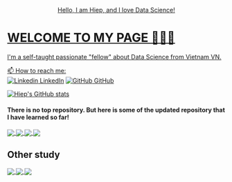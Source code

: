 <p align="center"><a href="https://github.com/tathiep04">Hello, I am Hiep, and I love Data Science!</p>
  
# WELCOME TO MY PAGE 👋👋👋
I'm a self-taught passionate "fellow" about Data Science from Vietnam VN.
  
📫 How to reach me:   
[![Linkedin](https://i.stack.imgur.com/gVE0j.png) LinkedIn](https://www.linkedin.com/in/tathiep04/)
[![GitHub](https://i.stack.imgur.com/tskMh.png) GitHub](https://github.com/tathiep04/)
   
  
[![Hiep's GitHub stats](https://github-readme-stats.vercel.app/api?username=tathiep04&show_icons=true&theme=gruvbox)](https://github.com/tathiep04)
#### There is no top repository. But here is some of the updated repository that I have learned so far!

  <a href="https://github.com/tathiep04/Basic-Python-DSP301">
  <!-- Change the `github-readme-stats.anuraghazra1.vercel.app` to `github-readme-stats.vercel.app`  -->
  <img align="center" src="https://github-readme-stats.anuraghazra1.vercel.app/api/pin/?username=tathiep04&repo=Basic-Python-DSP301&theme=radical" />
</a>
  
  <a href="https://github.com/tathiep04/Data-Analysis-with-Python-DSP302">
  <!-- Change the `github-readme-stats.anuraghazra1.vercel.app` to `github-readme-stats.vercel.app`  -->
  <img align="center" src="https://github-readme-stats.anuraghazra1.vercel.app/api/pin/?username=tathiep04&repo=Data-Analysis-with-Python-DSP302&theme=merko" />
</a>
  
  <a href="https://github.com/tathiep04/Machine-Learning-for-Data-Science-DSP303">
  <!-- Change the `github-readme-stats.anuraghazra1.vercel.app` to `github-readme-stats.vercel.app`  -->
  <img align="center" src="https://github-readme-stats.anuraghazra1.vercel.app/api/pin/?username=tathiep04&repo=Machine-Learning-for-Data-Science-DSP303&theme=dark" />
</a>
  
  <a href="https://github.com/tathiep04/Introduction-to-Deep-Learning-DSP304">
  <!-- Change the `github-readme-stats.anuraghazra1.vercel.app` to `github-readme-stats.vercel.app`  -->
  <img align="center" src="https://github-readme-stats.anuraghazra1.vercel.app/api/pin/?username=tathiep04&repo=Introduction-to-Deep-Learning-DSP304&theme=onedark" />
</a>
  
 ## Other study
  <a href="https://github.com/tathiep04/My-Learning-Path">
  <!-- Change the `github-readme-stats.anuraghazra1.vercel.app` to `github-readme-stats.vercel.app`  -->
  <img align="center" src="https://github-readme-stats.anuraghazra1.vercel.app/api/pin/?username=tathiep04&repo=My-Learning-Path&theme=synthwave" />
  </a>
  
  <a href="https://github.com/tathiep04/certificates">
  <!-- Change the `github-readme-stats.anuraghazra1.vercel.app` to `github-readme-stats.vercel.app`  -->
  <img align="center" src="https://github-readme-stats.anuraghazra1.vercel.app/api/pin/?username=tathiep04&repo=certificates&theme=cobalt" />
</a>
  <a href="https://github.com/tathiep04/Hate-speech-detection">
  <!-- Change the `github-readme-stats.anuraghazra1.vercel.app` to `github-readme-stats.vercel.app`  -->
  <img align="center" src="https://github-readme-stats.anuraghazra1.vercel.app/api/pin/?username=tathiep04&repo=Hate-speech-detection&theme=onedark" />
  </a>
